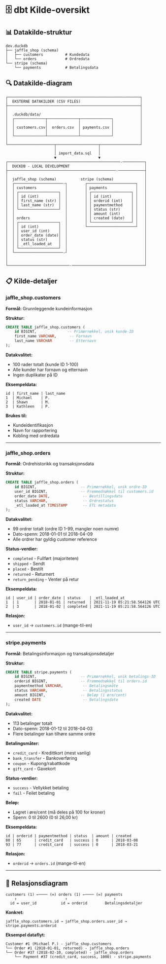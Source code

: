 # 🗄️ dbt Kilde-oversikt

## 📊 Datakilde-struktur

```
dev.duckdb
├── jaffle_shop (schema)
│   ├── customers          # Kundedata
│   └── orders             # Ordredata  
└── stripe (schema)
    └── payments           # Betalingsdata
```

## 🔍 Datakilde-diagram

```
┌────────────────────────────────────────────────────────────┐
│  EKSTERNE DATAKILDER (CSV FILES)                           │
├────────────────────────────────────────────────────────────┤
│                                                            │
│  .duckdb/data/                                             │
│  ┌──────────────┬──────────────┬──────────────┐            │
│  │              │              │              │            │
│  │ customers.csv│  orders.csv  │ payments.csv │            │
│  │              │              │              │            │
│  └──────────────┴──────────────┴──────────────┘            │
│                                                            │
└─────────────────────┬───────────────────┬──────────────────┘
                      │                   │
                      │ import_data.sql   │
                      ▼                   ▼
┌───────────────────────────────────────────────────-──────────┐
│  DUCKDB - LOCAL DEVELOPMENT                                  │
├─────────────────────────────────────────────────-────────────┤
│                                                              │
│  jaffle_shop (schema)           stripe (schema)              │
│  ┌──────────────────────-┐        ┌──────────────────────┐   │
│  │ customers             │        │ payments             │   │
│  │ ┌──────────────────┐  │        │ ┌──────────────────┐ │   │
│  │ │ id (int)         │  │        │ │ id (int)         │ │   │
│  │ │ first_name (str) │  │        │ │ orderid (int)    │ │   │
│  │ │ last_name (str)  │  │        │ │ paymentmethod    │ │   │
│  │ └──────────────────┘  │        │ │ status (str)     │ │   │
│  │                       │        │ │ amount (int)     │ │   │
│  │ orders                │        │ │ created (date)   │ │   │
│  │ ┌──────────────────┐  │        │ └──────────────────┘ │   │
│  │ │ id (int)         │  │        └──────────────────────┘   │
│  │ │ user_id (int)    │  │                                   │
│  │ │ order_date (date)│  │                                   │
│  │ │ status (str)     │  │                                   │
│  │ │ _etl_loaded_at   │  │                                   │
│  │ └──────────────────┘  │                                   │
│  └──────────────────────-┘                                   │
│                                                              │
│                                                              │
└────────────────────────────-─────────────────────────────────┘
```

## 📋 Kilde-detaljer

### jaffle_shop.customers
**Formål:** Grunnleggende kundeinformasjon

**Struktur:**
```sql
CREATE TABLE jaffle_shop.customers (
    id BIGINT,              -- Primærnøkkel, unik kunde-ID
    first_name VARCHAR,      -- Fornavn
    last_name VARCHAR        -- Etternavn
);
```

**Datakvalitet:**
- 100 rader totalt (kunde ID 1-100)
- Alle kunder har fornavn og etternavn
- Ingen duplikater på ID

**Eksempeldata:**
```
id | first_name | last_name
1  | Michael    | P.
2  | Shawn      | M.
3  | Kathleen   | P.
```

**Brukes til:**
- Kundeidentifikasjon
- Navn for rapportering
- Kobling med ordredata

---

### jaffle_shop.orders
**Formål:** Ordrehistorikk og transaksjonsdata

**Struktur:**
```sql
CREATE TABLE jaffle_shop.orders (
    id BIGINT,                    -- Primærnøkkel, unik ordre-ID  
    user_id BIGINT,               -- Fremmednøkkel til customers.id
    order_date DATE,               -- Bestillingsdato
    status VARCHAR,                -- Ordrestatus
    _etl_loaded_at TIMESTAMP       -- ETL metadata
);
```

**Datakvalitet:**
- 99 ordrer totalt (ordre ID 1-99, mangler noen numre)
- Dato-spenn: 2018-01-01 til 2018-04-09
- Alle ordrer har gyldig customer reference

**Status-verdier:**
- `completed` - Fullført (majoriteten)
- `shipped` - Sendt
- `placed` - Bestilt
- `returned` - Returnert  
- `return_pending` - Venter på retur

**Eksempeldata:**
```
id | user_id | order_date | status    | _etl_loaded_at
1  | 1       | 2018-01-01 | returned  | 2021-11-19 05:21:58.564126 UTC
2  | 3       | 2018-01-02 | completed | 2021-11-19 05:21:58.564126 UTC
```

**Relasjon:**
- `user_id` → `customers.id` (mange-til-en)

---

### stripe.payments
**Formål:** Betalingsinformasjon og transaksjonsdetaljer

**Struktur:**
```sql
CREATE TABLE stripe.payments (
    id BIGINT,                    -- Primærnøkkel, unik betalings-ID
    orderid BIGINT,               -- Fremmednøkkel til orders.id
    paymentmethod VARCHAR,         -- Betalingsmåte
    status VARCHAR,                -- Betalingsstatus
    amount BIGINT,                -- Beløp (i øre/cent)
    created DATE                   -- Betalingsdato
);
```

**Datakvalitet:**
- 113 betalinger totalt
- Dato-spenn: 2018-01-12 til 2018-04-03
- Flere betalinger kan tilhøre samme ordre

**Betalingsmåter:**
- `credit_card` - Kredittkort (mest vanlig)
- `bank_transfer` - Bankoverføring
- `coupon` - Kupong/rabattkode
- `gift_card` - Gavekort

**Status-verdier:**
- `success` - Vellykket betaling
- `fail` - Feilet betaling

**Beløp:**
- Lagret i øre/cent (må deles på 100 for kroner)
- Spenn: 0 til 2600 (0 til 26,00 kr)

**Eksempeldata:**
```
id | orderid | paymentmethod | status  | amount | created
80 | 65      | credit_card   | success | 0      | 2018-03-08
93 | 77      | credit_card   | success | 0      | 2018-03-21
```

**Relasjon:**
- `orderid` → `orders.id` (mange-til-en)

---

## 🔗 Relasjonsdiagram

```
customers (1) ←──── (∞) orders (1) ←──── (∞) payments
    ↑                      ↑                     ↑
  id = user_id           id = orderid        Betalingsdetaljer
```

**Konkret:**
```
jaffle_shop.customers.id → jaffle_shop.orders.user_id → stripe.payments.orderid
```

**Eksempel dataflyt:**
```
Customer #1 (Michael P.) - jaffle_shop.customers
└── Order #1 (2018-01-01, returned) - jaffle_shop.orders
└── Order #37 (2018-02-10, completed) - jaffle_shop.orders
    └── Payment #37 (credit_card, success, 1000) - stripe.payments
```
